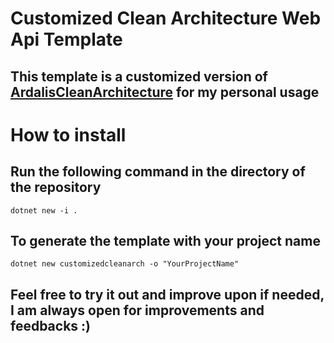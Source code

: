 # Customized Clean Architecture Web Api Template

## This template is a customized version of [ArdalisCleanArchitecture](https://github.com/ardalis/CleanArchitecture) for my personal usage

# How to install
## Run the following command in the directory of the repository
```cli
dotnet new -i .
```
## To generate the template with your project name
```cli
dotnet new customizedcleanarch -o "YourProjectName"
```

## Feel free to try it out and improve upon if needed, I am always open for improvements and feedbacks :)



